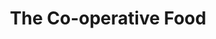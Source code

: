 ---
title: "The Co-operative Food"
url: /east-peckham-tonbridge/the-co-operative-food/
shop: Lebensmittel
---